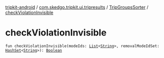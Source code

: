 [tripkit-android](../../index.md) / [com.skedgo.tripkit.ui.tripresults](../index.md) / [TripGroupsSorter](index.md) / [checkViolationInvisible](./check-violation-invisible.md)

# checkViolationInvisible

`fun checkViolationInvisible(modeIds: `[`List`](https://kotlinlang.org/api/latest/jvm/stdlib/kotlin.collections/-list/index.html)`<`[`String`](https://kotlinlang.org/api/latest/jvm/stdlib/kotlin/-string/index.html)`>, removalModeIdSet: `[`HashSet`](https://docs.oracle.com/javase/7/docs/api/java/util/HashSet.html)`<`[`String`](https://kotlinlang.org/api/latest/jvm/stdlib/kotlin/-string/index.html)`>): `[`Boolean`](https://kotlinlang.org/api/latest/jvm/stdlib/kotlin/-boolean/index.html)